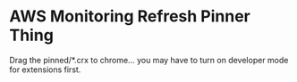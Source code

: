 # AWS Monitoring Refresh Pinner Thing

Drag the pinned/*.crx to chrome... you may have to turn on developer mode for extensions first.